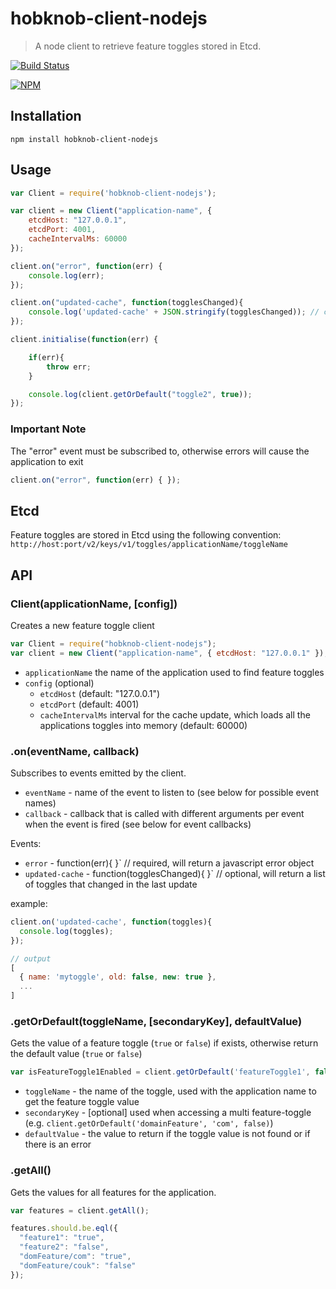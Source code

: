# hobknob-client-nodejs

> A node client to retrieve feature toggles stored in Etcd.

[![Build Status](https://travis-ci.org/opentable/hobknob-client-nodejs.svg?branch=master)](https://travis-ci.org/opentable/hobknob-client-nodejs)

[![NPM](https://nodei.co/npm/hobknob-client-nodejs.png)](https://nodei.co/npm/hobknob-client-nodejs)

## Installation

```
npm install hobknob-client-nodejs
```

## Usage

```javascript
var Client = require('hobknob-client-nodejs');

var client = new Client("application-name", {
    etcdHost: "127.0.0.1",
    etcdPort: 4001,
    cacheIntervalMs: 60000
});

client.on("error", function(err) {
    console.log(err);
});

client.on("updated-cache", function(togglesChanged){
    console.log('updated-cache' + JSON.stringify(togglesChanged)); // contains an array of toggles that changed in the last update
});

client.initialise(function(err) {

    if(err){
        throw err;
    }

    console.log(client.getOrDefault("toggle2", true));
});
```

### Important Note

The "error" event must be subscribed to, otherwise errors will cause the application to exit

```javascript
client.on("error", function(err) { });
```

## Etcd

Feature toggles are stored in Etcd using the following convention:
`http://host:port/v2/keys/v1/toggles/applicationName/toggleName`

## API

### Client(applicationName, [config])

Creates a new feature toggle client

```javascript
var Client = require("hobknob-client-nodejs");
var client = new Client("application-name", { etcdHost: "127.0.0.1" });
```

- `applicationName` the name of the application used to find feature toggles
- `config` (optional)
  - `etcdHost` (default: "127.0.0.1")
  - `etcdPort` (default: 4001)
  - `cacheIntervalMs` interval for the cache update, which loads all the applications toggles into memory (default: 60000)

### .on(eventName, callback)

Subscribes to events emitted by the client.

- `eventName` - name of the event to listen to (see below for possible event names)
- `callback` - callback that is called with different arguments per event when the event is fired (see below for event callbacks)

Events:
- `error` -  function(err){ }` // required, will return a javascript error object
- `updated-cache` - function(togglesChanged){ }` // optional, will return a list of toggles that changed in the last update

example:
```javascript
client.on('updated-cache', function(toggles){
  console.log(toggles);
});

// output
[
  { name: 'mytoggle', old: false, new: true },
  ...
]
```

### .getOrDefault(toggleName, [secondaryKey], defaultValue)

Gets the value of a feature toggle (`true` or `false`) if exists, otherwise return the default value (`true` or `false`)

```javascript
var isFeatureToggle1Enabled = client.getOrDefault('featureToggle1', false);
```

- `toggleName` - the name of the toggle, used with the application name to get the feature toggle value
- `secondaryKey` - [optional] used when accessing a multi feature-toggle (e.g. `client.getOrDefault('domainFeature', 'com', false)`)
- `defaultValue` - the value to return if the toggle value is not found or if there is an error

### .getAll()

Gets the values for all features for the application.

```javascript
var features = client.getAll();

features.should.be.eql({
  "feature1": "true",
  "feature2": "false",
  "domFeature/com": "true",
  "domFeature/couk": "false"
});

```
